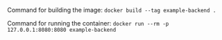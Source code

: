 Command for building the image: `docker build --tag example-backend .`

Command for running the container: `docker run --rm -p 127.0.0.1:8080:8080 example-backend`
